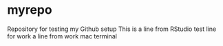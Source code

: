 # myrepo
Repository for testing my Github setup
This is a line from RStudio
test line for work
a line from work mac terminal
